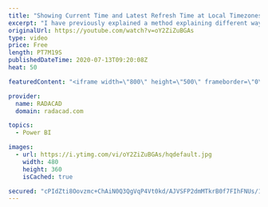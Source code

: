 ```yaml
---
title: "Showing Current Time and Latest Refresh Time at Local Timezones in the Power BI Report"
excerpt: "I have previously explained a method explaining different ways of getting the local timezone. However, that method was only for a scenario with users all in one timezone. What if your users are in different time zones? what if you want to show them information in the local timezone for each user? In"
originalUrl: https://youtube.com/watch?v=oY2ZiZuBGAs
type: video
price: Free
length: PT7M19S
publishedDateTime: 2020-07-13T09:20:08Z
heat: 50

featuredContent: "<iframe width=\"800\" height=\"500\" frameborder=\"0\" src=\"https://www.youtube.com/embed/oY2ZiZuBGAs\" allow=\"accelerometer; autoplay; encrypted-media; gyroscope; picture-in-picture\" allowfullscreen></iframe>"

provider:
  name: RADACAD
  domain: radacad.com

topics:
  - Power BI

images:
  - url: https://i.ytimg.com/vi/oY2ZiZuBGAs/hqdefault.jpg
    width: 480
    height: 360
    isCached: true

secured: "cPIdZti8Oovzmc+ChAiN0Q3QgVqP4Vt0kd/AJVSFP2dmMTkrB0f7FIhFNUs/1P6e2qrTBy32t1zSmj09axRwMwjpcxSRNKGmRe1BGVRDJ2NqS3RS8WPWzhUvk+ZWgEM/dHcNWKYWMrsj25kkIgwYcdBuKiNss/WF7AHDTT7kMmhdKdrS3Iet6fOWXJPFIuZhpeZCjueihib8TMH7Uz9xXA8i7yYkcnz6ETzsV9+vXI0CjKA+r3ugThqlzvYJ9hnZepeUZjg+J8VskGgDqRysUJz/Aj0b550Yc3dAYpKghEfyU7qNHUQdwrSztMfb52yAk3DINWXXcQTctS18ZPudv4uDHosOLOJEpqCZpbUqGiFZgUca/DZra53d7/yTwbBqHDihXCuMnCDBDhrXj6Mg5cIxXI0gPcPu/Dn80dPwVDs=;C7igS4EDC5oVV8lirFbapg=="
---
```


